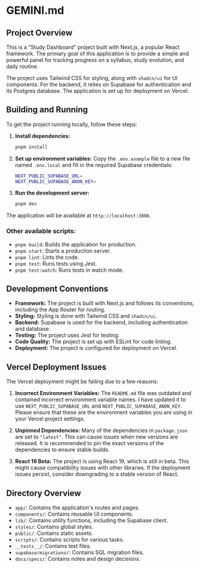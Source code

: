 # GEMINI.md

## Project Overview

This is a "Study Dashboard" project built with Next.js, a popular React framework. The primary goal of this application is to provide a simple and powerful panel for tracking progress on a syllabus, study evolution, and daily routine.

The project uses Tailwind CSS for styling, along with `shadcn/ui` for UI components. For the backend, it relies on Supabase for authentication and its Postgres database. The application is set up for deployment on Vercel.

## Building and Running

To get the project running locally, follow these steps:

1.  **Install dependencies:**
    ```bash
    pnpm install
    ```

2.  **Set up environment variables:**
    Copy the `.env.example` file to a new file named `.env.local` and fill in the required Supabase credentials:
    ```bash
    NEXT_PUBLIC_SUPABASE_URL=
    NEXT_PUBLIC_SUPABASE_ANON_KEY=
    ```

3.  **Run the development server:**
    ```bash
    pnpm dev
    ```

The application will be available at `http://localhost:3000`.

### Other available scripts:

*   `pnpm build`: Builds the application for production.
*   `pnpm start`: Starts a production server.
*   `pnpm lint`: Lints the code.
*   `pnpm test`: Runs tests using Jest.
*   `pnpm test:watch`: Runs tests in watch mode.

## Development Conventions

*   **Framework:** The project is built with Next.js and follows its conventions, including the App Router for routing.
*   **Styling:** Styling is done with Tailwind CSS and `shadcn/ui`.
*   **Backend:** Supabase is used for the backend, including authentication and database.
*   **Testing:** The project uses Jest for testing.
*   **Code Quality:** The project is set up with ESLint for code linting.
*   **Deployment:** The project is configured for deployment on Vercel.

## Vercel Deployment Issues

The Vercel deployment might be failing due to a few reasons:

1.  **Incorrect Environment Variables:** The `README.md` file was outdated and contained incorrect environment variable names. I have updated it to use `NEXT_PUBLIC_SUPABASE_URL` and `NEXT_PUBLIC_SUPABASE_ANON_KEY`. Please ensure that these are the environment variables you are using in your Vercel project settings.

2.  **Unpinned Dependencies:** Many of the dependencies in `package.json` are set to `"latest"`. This can cause issues when new versions are released. It is recommended to pin the exact versions of the dependencies to ensure stable builds.

3.  **React 19 Beta:** The project is using React 19, which is still in beta. This might cause compatibility issues with other libraries. If the deployment issues persist, consider downgrading to a stable version of React.

## Directory Overview

*   `app/`: Contains the application's routes and pages.
*   `components/`: Contains reusable UI components.
*   `lib/`: Contains utility functions, including the Supabase client.
*   `styles/`: Contains global styles.
*   `public/`: Contains static assets.
*   `scripts/`: Contains scripts for various tasks.
*   `__tests__/`: Contains test files.
*   `supabase/migrations/`: Contains SQL migration files.
*   `docs/specs/`: Contains notes and design decisions.